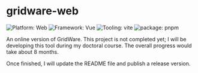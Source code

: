 # gridware-web

![Platform: Web](https://img.shields.io/badge/platform-Web-yellowgreen?style=flat-square)
![Framework: Vue](https://img.shields.io/badge/Framework-Vue-4FC08D?style=flat-square&logo=vue.js) ![Tooling: vite](https://img.shields.io/badge/Build-vite-646CFF?style=flat-square&logo=vite)
![package: pnpm](https://img.shields.io/badge/Package_manager-pnpm-CB3837?style=flat-square&logo=pnpm)

An online version of GridWare.
This project is not completed yet; I will be developing this tool during my doctoral course. The overall progress would take about 8 months.

Once finished, I will update the README file and publish a release version.

